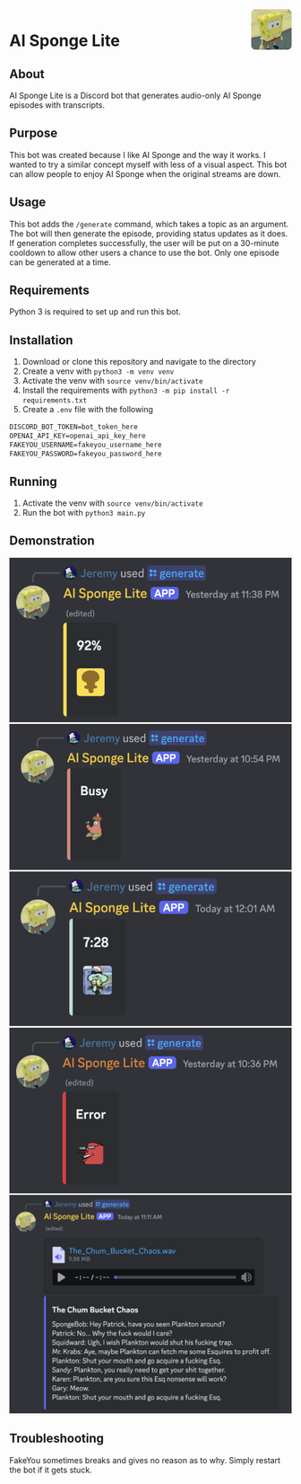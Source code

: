 <img src="img/Logo.png" alt="Logo" title="Logo" align="right" width="72" height="72" />

# AI Sponge Lite

## About

AI Sponge Lite is a Discord bot that generates audio-only AI Sponge episodes with transcripts.

## Purpose

This bot was created because I like AI Sponge and the way it works. I wanted to try a similar concept myself with less
of a visual aspect. This bot can allow people to enjoy AI Sponge when the original streams are down.

## Usage

This bot adds the `/generate` command, which takes a topic as an argument. The bot will then generate the episode,
providing status updates as it does. If generation completes successfully, the user will be put on a 30-minute cooldown
to allow other users a chance to use the bot. Only one episode can be generated at a time.

## Requirements

Python 3 is required to set up and run this bot.

## Installation

1. Download or clone this repository and navigate to the directory
2. Create a venv with `python3 -m venv venv`
3. Activate the venv with `source venv/bin/activate`
4. Install the requirements with `python3 -m pip install -r requirements.txt`
5. Create a `.env` file with the following

```env
DISCORD_BOT_TOKEN=bot_token_here
OPENAI_API_KEY=openai_api_key_here
FAKEYOU_USERNAME=fakeyou_username_here
FAKEYOU_PASSWORD=fakeyou_password_here
```

## Running

1. Activate the venv with `source venv/bin/activate`
2. Run the bot with `python3 main.py`

## Demonstration

<div align="center">
    <img src="img/generating.png" alt="Generating" title="Generating" />
    <img src="img/busy.png" alt="Busy" title="Busy" />
    <img src="img/cooldown.png" alt="Cooldown" title="Cooldown" />
    <img src="img/error.png" alt="Error" title="Error" />
    <img src="img/output.png" alt="Output" title="Output" />
</div>

## Troubleshooting

FakeYou sometimes breaks and gives no reason as to why. Simply restart the bot if it gets stuck.
